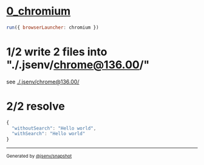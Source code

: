 # [0_chromium](../../script_module_jsx_dev.test.mjs#L35)

```js
run({ browserLauncher: chromium })
```

# 1/2 write 2 files into "./.jsenv/chrome@136.00/"

see [./.jsenv/chrome@136.00/](./.jsenv/chrome@136.00/)

# 2/2 resolve

```js
{
  "withoutSearch": "Hello world",
  "withSearch": "Hello world"
}
```

---

<sub>
  Generated by <a href="https://github.com/jsenv/core/tree/main/packages/tooling/snapshot">@jsenv/snapshot</a>
</sub>
